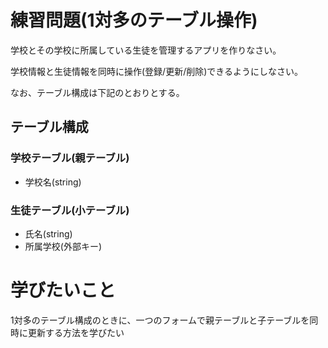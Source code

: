 # 練習問題(1対多のテーブル操作)
学校とその学校に所属している生徒を管理するアプリを作りなさい。

学校情報と生徒情報を同時に操作(登録/更新/削除)できるようにしなさい。

なお、テーブル構成は下記のとおりとする。
## テーブル構成
### 学校テーブル(親テーブル)
- 学校名(string)

### 生徒テーブル(小テーブル)
- 氏名(string)
- 所属学校(外部キー)

# 学びたいこと
1対多のテーブル構成のときに、一つのフォームで親テーブルと子テーブルを同時に更新する方法を学びたい
